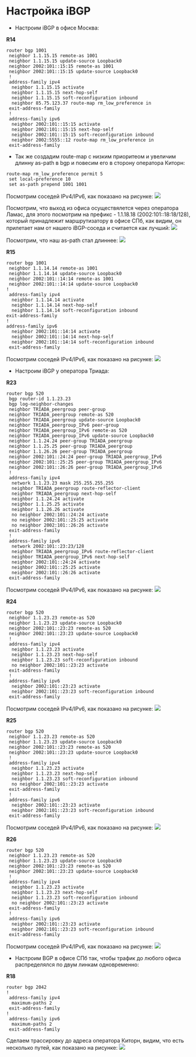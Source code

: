 # Настройка iBGP

  * Настроим iBGP в офисе Москва:  

**R14**
```
router bgp 1001
 neighbor 1.1.15.15 remote-as 1001
 neighbor 1.1.15.15 update-source Loopback0
 neighbor 2002:101::15:15 remote-as 1001
 neighbor 2002:101::15:15 update-source Loopback0
 !
 address-family ipv4
  neighbor 1.1.15.15 activate
  neighbor 1.1.15.15 next-hop-self
  neighbor 1.1.15.15 soft-reconfiguration inbound
  neighbor 85.75.123.37 route-map rm_low_preference in
 exit-address-family
 !        
 address-family ipv6
  neighbor 2002:101::15:15 activate
  neighbor 2002:101::15:15 next-hop-self
  neighbor 2002:101::15:15 soft-reconfiguration inbound
  neighbor 2002:5555::12 route-map rm_low_preference in
 exit-address-family
```
  * Так же создадим route-map с низким приоритеом и увеличим длинну as-path в bgp и повесим его в сторону оператора Киторн:
```
route-map rm_low_preference permit 5
 set local-preference 10
 set as-path prepend 1001 1001
```
Посмотрим соседей IPv4/IPv6, как показано на рисунке:
![](https://github.com/devops-user/otus/blob/main/homeworks_prof/homework_27/images/R14.png)

Посмотрим, что выход из офиса осуществялется через оператора Ламас, для этого посмотрим на префикс - 1.1.18.18 (2002:101::18:18/128), который принадлежит маршрутизатору в офисе СПб, как видим, он прилетает нам от нашего iBGP-соседа и считается как лучший:
![](https://github.com/devops-user/otus/blob/main/homeworks_prof/homework_27/images/R14_show.png)

Посмотрим, что наш as-path стал длиннее:
![](https://github.com/devops-user/otus/blob/main/homeworks_prof/homework_27/images/R14_prepend.png)


**R15**
```
router bgp 1001
 neighbor 1.1.14.14 remote-as 1001
 neighbor 1.1.14.14 update-source Loopback0
 neighbor 2002:101::14:14 remote-as 1001
 neighbor 2002:101::14:14 update-source Loopback0
!
 address-family ipv4
  neighbor 1.1.14.14 activate
  neighbor 1.1.14.14 next-hop-self
  neighbor 1.1.14.14 soft-reconfiguration inbound
exit-address-family
!
address-family ipv6
  neighbor 2002:101::14:14 activate
  neighbor 2002:101::14:14 next-hop-self
  neighbor 2002:101::14:14 soft-reconfiguration inbound
 exit-address-family
```
Посмотрим соседей IPv4/IPv6, как показано на рисунке:
![](https://github.com/devops-user/otus/blob/main/homeworks_prof/homework_27/images/R15.png)

  * Настроим iBGP у оператора Триада:

**R23**
```
router bgp 520
 bgp router-id 1.1.23.23
 bgp log-neighbor-changes
 neighbor TRIADA_peergroup peer-group
 neighbor TRIADA_peergroup remote-as 520
 neighbor TRIADA_peergroup update-source Loopback0
 neighbor TRIADA_peergroup_IPv6 peer-group
 neighbor TRIADA_peergroup_IPv6 remote-as 520
 neighbor TRIADA_peergroup_IPv6 update-source Loopback0
 neighbor 1.1.24.24 peer-group TRIADA_peergroup
 neighbor 1.1.25.25 peer-group TRIADA_peergroup
 neighbor 1.1.26.26 peer-group TRIADA_peergroup
 neighbor 2002:101::24:24 peer-group TRIADA_peergroup_IPv6
 neighbor 2002:101::25:25 peer-group TRIADA_peergroup_IPv6
 neighbor 2002:101::26:26 peer-group TRIADA_peergroup_IPv6
 !
 address-family ipv4
  network 1.1.23.23 mask 255.255.255.255
  neighbor TRIADA_peergroup route-reflector-client
  neighbor TRIADA_peergroup next-hop-self
  neighbor 1.1.24.24 activate
  neighbor 1.1.25.25 activate
  neighbor 1.1.26.26 activate
  no neighbor 2002:101::24:24 activate
  no neighbor 2002:101::25:25 activate
  no neighbor 2002:101::26:26 activate
 exit-address-family
 !
 address-family ipv6
  network 2002:101::23:23/128
  neighbor TRIADA_peergroup_IPv6 route-reflector-client
  neighbor TRIADA_peergroup_IPv6 next-hop-self
  neighbor 2002:101::24:24 activate
  neighbor 2002:101::25:25 activate
  neighbor 2002:101::26:26 activate
 exit-address-family
```
Посмотрим соседей IPv4/IPv6, как показано на рисунке:
![](https://github.com/devops-user/otus/blob/main/homeworks_prof/homework_27/images/R23.png)

**R24**
```
router bgp 520
 neighbor 1.1.23.23 remote-as 520
 neighbor 1.1.23.23 update-source Loopback0
 neighbor 2002:101::23:23 remote-as 520
 neighbor 2002:101::23:23 update-source Loopback0
 !
 address-family ipv4
  neighbor 1.1.23.23 activate
  neighbor 1.1.23.23 next-hop-self
  neighbor 1.1.23.23 soft-reconfiguration inbound
  no neighbor 2002:101::23:23 activate
 exit-address-family
 !
 address-family ipv6
  neighbor 2002:101::23:23 activate
  neighbor 2002:101::23:23 soft-reconfiguration inbound
 exit-address-family
```
Посмотрим соседей IPv4/IPv6, как показано на рисунке:
![](https://github.com/devops-user/otus/blob/main/homeworks_prof/homework_27/images/R24.png)

**R25**
```
router bgp 520
 neighbor 1.1.23.23 remote-as 520
 neighbor 1.1.23.23 update-source Loopback0
 neighbor 2002:101::23:23 remote-as 520
 neighbor 2002:101::23:23 update-source Loopback0
 !
 address-family ipv4
  neighbor 1.1.23.23 activate
  neighbor 1.1.23.23 next-hop-self
  neighbor 1.1.23.23 soft-reconfiguration inbound
  no neighbor 2002:101::23:23 activate
 exit-address-family
 !
 address-family ipv6
  neighbor 2002:101::23:23 activate
  neighbor 2002:101::23:23 soft-reconfiguration inbound
 exit-address-family
```
Посмотрим соседей IPv4/IPv6, как показано на рисунке:
![](https://github.com/devops-user/otus/blob/main/homeworks_prof/homework_27/images/R25.png)

**R26**
```
router bgp 520
 neighbor 1.1.23.23 remote-as 520
 neighbor 1.1.23.23 update-source Loopback0
 neighbor 2002:101::23:23 remote-as 520
 neighbor 2002:101::23:23 update-source Loopback0
 !
 address-family ipv4
  neighbor 1.1.23.23 activate
  neighbor 1.1.23.23 next-hop-self
  neighbor 1.1.23.23 soft-reconfiguration inbound
  no neighbor 2002:101::23:23 activate
 exit-address-family
 !
 address-family ipv6
  neighbor 2002:101::23:23 activate
  neighbor 2002:101::23:23 soft-reconfiguration inbound
 exit-address-family
```
Посмотрим соседей IPv4/IPv6, как показано на рисунке:
![](https://github.com/devops-user/otus/blob/main/homeworks_prof/homework_27/images/R26.png)

  * Настроим BGP в офисе СПб так, чтобы трафик до любого офиса распределялся по двум линкам одновременно:

**R18**
```
router bgp 2042
!
 address-family ipv4
  maximum-paths 2
 exit-address-family
!
 address-family ipv6
  maximum-paths 2
 exit-address-family
```
Сделаем трассировку до адреса оператора Киторн, видим, что есть несколько путей, как показано на рисунке:
![](https://github.com/devops-user/otus/blob/main/homeworks_prof/homework_27/images/R18_trace.png)
